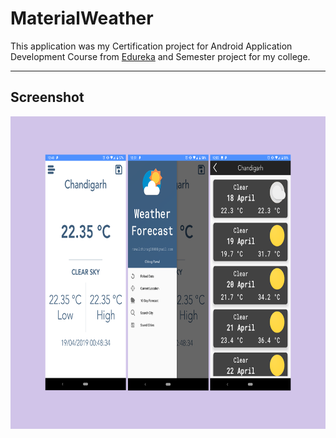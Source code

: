# MaterialWeather
This application was my Certification project for Android Application Development Course from [Edureka](https://www.edureka.co/) 
and Semester project for my college.

---
## Screenshot
<img src="./weather.png" height="500em" />